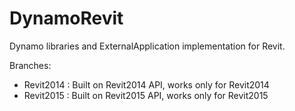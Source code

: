 DynamoRevit
===========

Dynamo libraries and ExternalApplication implementation for Revit.

Branches:
- Revit2014 : Built on Revit2014 API, works only for Revit2014
- Revit2015 : Built on Revit2015 API, works only for Revit2015
